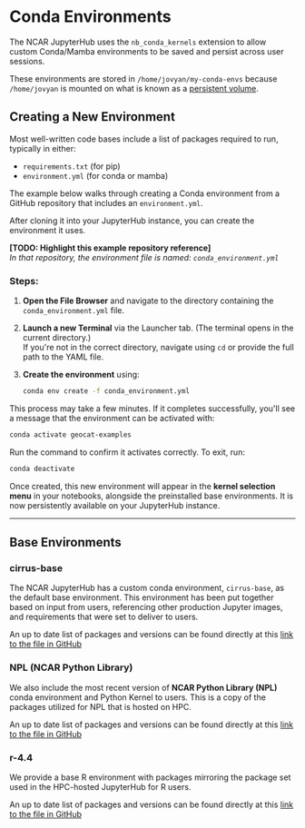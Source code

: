 # Conda Environments

The NCAR JupyterHub uses the `nb_conda_kernels` extension to allow custom Conda/Mamba environments to be saved and persist across user sessions. 

These environments are stored in `/home/jovyan/my-conda-envs` because `/home/jovyan` is mounted on what is known as a [persistent volume](https://kubernetes.io/docs/concepts/storage/persistent-volumes/).

## Creating a New Environment

Most well-written code bases include a list of packages required to run, typically in either:

- `requirements.txt` (for pip)
- `environment.yml` (for conda or mamba) 

The example below walks through creating a Conda environment from a GitHub repository that includes an `environment.yml`.

After cloning it into your JupyterHub instance, you can create the environment it uses.

**[TODO: Highlight this example repository reference]**  
*In that repository, the environment file is named: `conda_environment.yml`*

### Steps:

1. **Open the File Browser** and navigate to the directory containing the `conda_environment.yml` file.

2. **Launch a new Terminal** via the Launcher tab. (The terminal opens in the current directory.)  
   If you're not in the correct directory, navigate using `cd` or provide the full path to the YAML file.

3. **Create the environment** using:
   ```bash
   conda env create -f conda_environment.yml
   ```

This process may take a few minutes. If it completes successfully, you'll see a message that the environment can be activated with:

```bash
conda activate geocat-examples
```

Run the command to confirm it activates correctly. To exit, run:

```bash
conda deactivate
```

Once created, this new environment will appear in the **kernel selection menu** in your notebooks, alongside the preinstalled base environments. It is now persistently available on your JupyterHub instance.

---

## Base Environments

### cirrus-base

The NCAR JupyterHub has a custom conda environment, `cirrus-base`, as the default base environment. This environment has been put together based on input from users, referencing other production Jupyter images, and requirements that were set to deliver to users.

An up to date list of packages and versions can be found directly at this [link to the file in GitHub](https://github.com/NCAR/cirrus-jhub-images/blob/main/images/base-notebook/packages/cirrus-base.yml)

### NPL (NCAR Python Library)

We also include the most recent version of **NCAR Python Library (NPL)** conda environment and Python Kernel to users. This is a copy of the packages utilized for NPL that is hosted on HPC.

An up to date list of packages and versions can be found directly at this [link to the file in GitHub](https://github.com/NCAR/cirrus-jhub-images/blob/main/images/base-notebook/packages/npl-2025a.yml)

### r-4.4

We provide a base R environment with packages mirroring the package set used in the HPC-hosted JupyterHub for R users.

An up to date list of packages and versions can be found directly at this [link to the file in GitHub](https://github.com/NCAR/cirrus-jhub-images/blob/main/images/base-notebook/packages/r-4.4.yml)